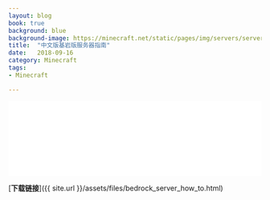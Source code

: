 ```yaml
---
layout: blog
book: true
background: blue
background-image: https://minecraft.net/static/pages/img/servers/servers-hub-3.3048acef5b82.png
title:  "中文版基岩版服务器指南"
date:   2018-09-16
category: Minecraft
tags:
- Minecraft

---
```


<iframe src="{{ site.url }}/assets/files/bedrock_server_how_to.html" width="100%" style="border: none;"></iframe>

[**下载链接**]({{ site.url }}/assets/files/bedrock_server_how_to.html)
